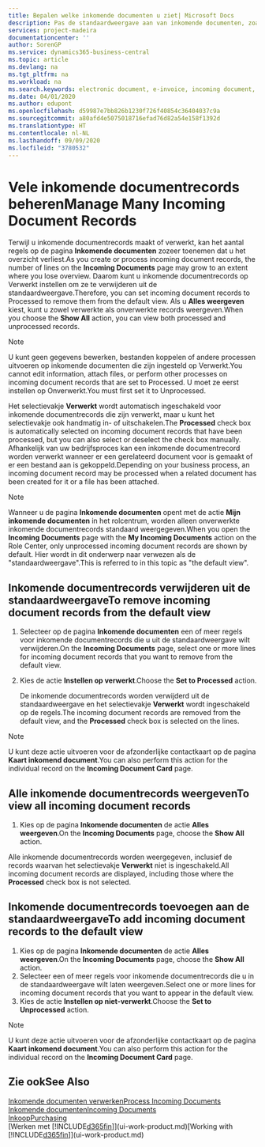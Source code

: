 ```yaml
---
title: Bepalen welke inkomende documenten u ziet| Microsoft Docs
description: Pas de standaardweergave aan van inkomende documenten, zoals e-facturen, om de lijst met verwerkte en onverwerkte records te verbeteren.
services: project-madeira
documentationcenter: ''
author: SorenGP
ms.service: dynamics365-business-central
ms.topic: article
ms.devlang: na
ms.tgt_pltfrm: na
ms.workload: na
ms.search.keywords: electronic document, e-invoice, incoming document, OCR, ecommerce, document exchange, import invoice
ms.date: 04/01/2020
ms.author: edupont
ms.openlocfilehash: d59987e7bb826b1230f726f40854c36404037c9a
ms.sourcegitcommit: a80afd4e5075018716efad76d82a54e158f1392d
ms.translationtype: HT
ms.contentlocale: nl-NL
ms.lasthandoff: 09/09/2020
ms.locfileid: "3780532"
---
```

# <a name="manage-many-incoming-document-records"></a><span data-ttu-id="d2f2a-103">Vele inkomende documentrecords beheren</span><span class="sxs-lookup"><span data-stu-id="d2f2a-103">Manage Many Incoming Document Records</span></span>
<span data-ttu-id="d2f2a-104">Terwijl u inkomende documentrecords maakt of verwerkt, kan het aantal regels op de pagina **Inkomende documenten** zozeer toenemen dat u het overzicht verliest.</span><span class="sxs-lookup"><span data-stu-id="d2f2a-104">As you create or process incoming document records, the number of lines on the **Incoming Documents** page may grow to an extent where you lose overview.</span></span> <span data-ttu-id="d2f2a-105">Daarom kunt u inkomende documentrecords op Verwerkt instellen om ze te verwijderen uit de standaardweergave.</span><span class="sxs-lookup"><span data-stu-id="d2f2a-105">Therefore, you can set incoming document records to Processed to remove them from the default view.</span></span> <span data-ttu-id="d2f2a-106">Als u **Alles weergeven** kiest, kunt u zowel verwerkte als onverwerkte records weergeven.</span><span class="sxs-lookup"><span data-stu-id="d2f2a-106">When you choose the **Show All** action, you can view both processed and unprocessed records.</span></span>

> [!NOTE]  
>   <span data-ttu-id="d2f2a-107">U kunt geen gegevens bewerken, bestanden koppelen of andere processen uitvoeren op inkomende documenten die zijn ingesteld op Verwerkt.</span><span class="sxs-lookup"><span data-stu-id="d2f2a-107">You cannot edit information, attach files, or perform other processes on incoming document records that are set to Processed.</span></span> <span data-ttu-id="d2f2a-108">U moet ze eerst instellen op Onverwerkt.</span><span class="sxs-lookup"><span data-stu-id="d2f2a-108">You must first set it to Unprocessed.</span></span>

<span data-ttu-id="d2f2a-109">Het selectievakje **Verwerkt** wordt automatisch ingeschakeld voor inkomende documentrecords die zijn verwerkt, maar u kunt het selectievakje ook handmatig in- of uitschakelen.</span><span class="sxs-lookup"><span data-stu-id="d2f2a-109">The **Processed** check box is automatically selected on incoming document records that have been processed, but you can also select or deselect the check box manually.</span></span> <span data-ttu-id="d2f2a-110">Afhankelijk van uw bedrijfsproces kan een inkomende documentrecord worden verwerkt wanneer er een gerelateerd document voor is gemaakt of er een bestand aan is gekoppeld.</span><span class="sxs-lookup"><span data-stu-id="d2f2a-110">Depending on your business process, an incoming document record may be processed when a related document has been created for it or a file has been attached.</span></span>

> [!NOTE]  
>   <span data-ttu-id="d2f2a-111">Wanneer u de pagina **Inkomende documenten** opent met de actie **Mijn inkomende documenten** in het rolcentrum, worden alleen onverwerkte inkomende documentrecords standaard weergegeven.</span><span class="sxs-lookup"><span data-stu-id="d2f2a-111">When you open the **Incoming Documents** page with the **My Incoming Documents** action on the Role Center, only unprocessed incoming document records are shown by default.</span></span> <span data-ttu-id="d2f2a-112">Hier wordt in dit onderwerp naar verwezen als de "standaardweergave".</span><span class="sxs-lookup"><span data-stu-id="d2f2a-112">This is referred to in this topic as "the default view".</span></span>

## <a name="to-remove-incoming-document-records-from-the-default-view"></a><span data-ttu-id="d2f2a-113">Inkomende documentrecords verwijderen uit de standaardweergave</span><span class="sxs-lookup"><span data-stu-id="d2f2a-113">To remove incoming document records from the default view</span></span>
1. <span data-ttu-id="d2f2a-114">Selecteer op de pagina **Inkomende documenten** een of meer regels voor inkomende documentrecords die u uit de standaardweergave wilt verwijderen.</span><span class="sxs-lookup"><span data-stu-id="d2f2a-114">On the **Incoming Documents** page, select one or more lines for incoming document records that you want to remove from the default view.</span></span>
2. <span data-ttu-id="d2f2a-115">Kies de actie **Instellen op verwerkt**.</span><span class="sxs-lookup"><span data-stu-id="d2f2a-115">Choose the **Set to Processed** action.</span></span>

    <span data-ttu-id="d2f2a-116">De inkomende documentrecords worden verwijderd uit de standaardweergave en het selectievakje **Verwerkt** wordt ingeschakeld op de regels.</span><span class="sxs-lookup"><span data-stu-id="d2f2a-116">The incoming document records are removed from the default view, and the **Processed** check box is selected on the lines.</span></span>

> [!NOTE]  
>   <span data-ttu-id="d2f2a-117">U kunt deze actie uitvoeren voor de afzonderlijke contactkaart op de pagina **Kaart inkomend document**.</span><span class="sxs-lookup"><span data-stu-id="d2f2a-117">You can also perform this action for the individual record on the **Incoming Document Card** page.</span></span>

## <a name="to-view-all-incoming-document-records"></a><span data-ttu-id="d2f2a-118">Alle inkomende documentrecords weergeven</span><span class="sxs-lookup"><span data-stu-id="d2f2a-118">To view all incoming document records</span></span>
1. <span data-ttu-id="d2f2a-119">Kies op de pagina **Inkomende documenten** de actie **Alles weergeven**.</span><span class="sxs-lookup"><span data-stu-id="d2f2a-119">On the **Incoming Documents** page, choose the **Show All** action.</span></span>

<span data-ttu-id="d2f2a-120">Alle inkomende documentrecords worden weergegeven, inclusief de records waarvan het selectievakje **Verwerkt** niet is ingeschakeld.</span><span class="sxs-lookup"><span data-stu-id="d2f2a-120">All incoming document records are displayed, including those where the **Processed** check box is not selected.</span></span>

## <a name="to-add-incoming-document-records-to-the-default-view"></a><span data-ttu-id="d2f2a-121">Inkomende documentrecords toevoegen aan de standaardweergave</span><span class="sxs-lookup"><span data-stu-id="d2f2a-121">To add incoming document records to the default view</span></span>
1. <span data-ttu-id="d2f2a-122">Kies op de pagina **Inkomende documenten** de actie **Alles weergeven**.</span><span class="sxs-lookup"><span data-stu-id="d2f2a-122">On the **Incoming Documents** page, choose the **Show All** action.</span></span>
2. <span data-ttu-id="d2f2a-123">Selecteer een of meer regels voor inkomende documentrecords die u in de standaardweergave wilt laten weergeven.</span><span class="sxs-lookup"><span data-stu-id="d2f2a-123">Select one or more lines for incoming document records that you want to appear in the default view.</span></span>
3. <span data-ttu-id="d2f2a-124">Kies de actie **Instellen op niet-verwerkt**.</span><span class="sxs-lookup"><span data-stu-id="d2f2a-124">Choose the **Set to Unprocessed** action.</span></span>  

> [!NOTE]  
>   <span data-ttu-id="d2f2a-125">U kunt deze actie uitvoeren voor de afzonderlijke contactkaart op de pagina **Kaart inkomend document**.</span><span class="sxs-lookup"><span data-stu-id="d2f2a-125">You can also perform this action for the individual record on the **Incoming Document Card** page.</span></span>

## <a name="see-also"></a><span data-ttu-id="d2f2a-126">Zie ook</span><span class="sxs-lookup"><span data-stu-id="d2f2a-126">See Also</span></span>
[<span data-ttu-id="d2f2a-127">Inkomende documenten verwerken</span><span class="sxs-lookup"><span data-stu-id="d2f2a-127">Process Incoming Documents</span></span>](across-process-income-documents.md)  
[<span data-ttu-id="d2f2a-128">Inkomende documenten</span><span class="sxs-lookup"><span data-stu-id="d2f2a-128">Incoming Documents</span></span>](across-income-documents.md)  
[<span data-ttu-id="d2f2a-129">Inkoop</span><span class="sxs-lookup"><span data-stu-id="d2f2a-129">Purchasing</span></span>](purchasing-manage-purchasing.md)  
<span data-ttu-id="d2f2a-130">[Werken met [!INCLUDE[d365fin](includes/d365fin_md.md)]](ui-work-product.md)</span><span class="sxs-lookup"><span data-stu-id="d2f2a-130">[Working with [!INCLUDE[d365fin](includes/d365fin_md.md)]](ui-work-product.md)</span></span>
